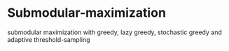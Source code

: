 # Submodular-maximization
submodular maximization with greedy, lazy greedy, stochastic greedy and adaptive threshold-sampling
